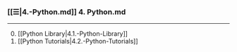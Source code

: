 
### [[☰|4.-Python.md]] 4. Python.md
---
0. [[Python Library|4.1.-Python-Library]]
0. [[Python Tutorials|4.2.-Python-Tutorials]]
